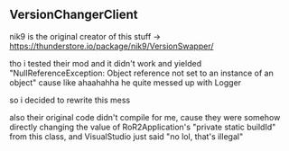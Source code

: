 ## VersionChangerClient

nik9 is the original creator of this stuff -> https://thunderstore.io/package/nik9/VersionSwapper/

tho i tested their mod and it didn't work and yielded "NullReferenceException: Object reference not set to an instance of an object" cause like ahaahahha he quite messed up with Logger

so i decided to rewrite this mess

also their original code didn't compile for me, cause they were somehow directly changing the value of RoR2Application's "private static buildId" from this class, and VisualStudio just said "no lol, that's illegal"
